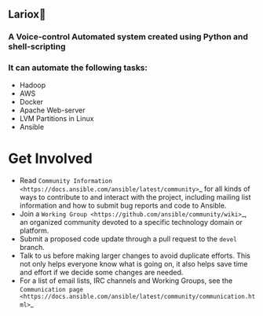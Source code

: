 ## Lariox💎
### A Voice-control Automated system created using Python and shell-scripting

### It can automate the following tasks:

- Hadoop
- AWS
- Docker
- Apache Web-server
- LVM Partitions in Linux
- Ansible


Get Involved
============

*  Read `Community
   Information <https://docs.ansible.com/ansible/latest/community>`_ for all
   kinds of ways to contribute to and interact with the project,
   including mailing list information and how to submit bug reports and
   code to Ansible.
*  Join a `Working Group
   <https://github.com/ansible/community/wiki>`_, an organized community devoted to a specific technology domain or platform.
*  Submit a proposed code update through a pull request to the ``devel`` branch.
*  Talk to us before making larger changes
   to avoid duplicate efforts. This not only helps everyone
   know what is going on, it also helps save time and effort if we decide
   some changes are needed.
*  For a list of email lists, IRC channels and Working Groups, see the
   `Communication page <https://docs.ansible.com/ansible/latest/community/communication.html>`_
